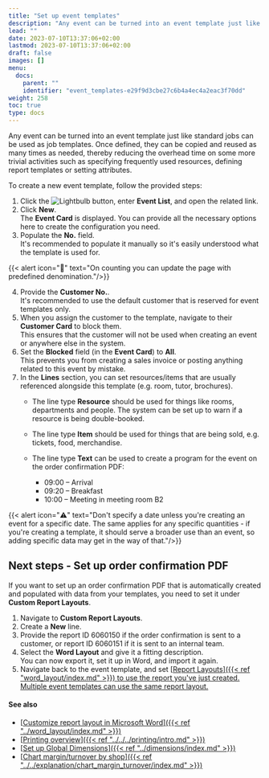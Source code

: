 ```yaml
---
title: "Set up event templates"
description: "Any event can be turned into an event template just like standard jobs can be used as job templates."
lead: ""
date: 2023-07-10T13:37:06+02:00
lastmod: 2023-07-10T13:37:06+02:00
draft: false
images: []
menu:
  docs:
    parent: ""
    identifier: "event_templates-e29f9d3cbe27c6b4a4ec4a2eac3f70dd"
weight: 258
toc: true
type: docs
---
```


Any event can be turned into an event template just like standard jobs can be used as job templates. Once defined, they can be copied and reused as many times as needed, thereby reducing the overhead time on some more trivial activities such as specifying frequently used resources, defining report templates or setting attributes.

To create a new event template, follow the provided steps:

1. Click the ![Lightbulb](Lightbulb_icon.PNG) button, enter **Event List**, and open the related link.       
2. Click **New**.     
   The **Event Card** is displayed. You can provide all the necessary options here to create the configuration you need. 
3. Populate the **No.** field.      
   It's recommended to populate it manually so it's easily understood what the template is used for.
   
{{< alert icon="📝" text="On counting you can update the page with predefined denomination."/>}}

4. Provide the **Customer No.**.    
   It's recommended to use the default customer that is reserved for event templates only.
5. When you assign the customer to the template, navigate to their **Customer Card** to block them.      
   This ensures that the customer will not be used when creating an event or anywhere else in the system.
6. Set the **Blocked** field (in the **Event Card**) to **All**.     
   This prevents you from creating a sales invoice or posting anything related to this event by mistake.
7. In the **Lines** section, you can set resources/items that are usually referenced alongside this template (e.g. room, tutor, brochures).
    - The line type **Resource** should be used for things like rooms, departments and people. The system can be set up to warn if a resource is being double-booked.
    - The line type **Item** should be used for things that are being sold, e.g. tickets, food, merchandise.
    - The line type **Text** can be used to create a program for the event on the order confirmation PDF:

        - 09:00 – Arrival
        - 09:20 – Breakfast
        - 10:00 – Meeting in meeting room B2

{{< alert icon="⚠️" text="Don't specify a date unless you're creating an event for a specific date. The same applies for any specific quantities - if you're creating a template, it should serve a broader use than an event, so adding specific data may get in the way of that."/>}}
 

## Next steps - Set up order confirmation PDF

If you want to set up an order confirmation PDF that is automatically created and populated with data from your templates, you need to set it under **Custom Report Layouts**. 

1. Navigate to **Custom Report Layouts**.
2. Create a **New** line. 
3. Provide the report ID 6060150 if the order confirmation is sent to a customer, or report ID 6060151  if it is sent to an internal team.      
4. Select the **Word Layout** and give it a fitting description.     
   You can now export it, set it up in Word, and import it again.
5. Navigate back to the event template, and set [<ins>Report Layouts<ins>]({{< ref "word_layout/index.md" >}}) to use the report you've just created.     
   Multiple event templates can use the same report layout.

#### See also

- [<ins>Customize report layout in Microsoft Word<ins>]({{< ref "../word_layout/index.md" >}})
- [<ins>Printing overview<ins>]({{< ref "../../../printing/intro.md" >}})
- [<ins>Set up Global Dimensions<ins>]({{< ref "../dimensions/index.md" >}})
- [<ins>Chart margin/turnover by shop<ins>]({{< ref "../../explanation/chart_margin_turnover/index.md" >}})